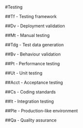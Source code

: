 #Testing

##Tf - Testing framework

##Dv - Deployment validation

##Mt - Manual testing

##Tdg - Test data generation

##Bv - Behaviour validation

##Pt - Performance testing

##Ut - Unit testing

##Acct - Acceptance testing

##Cs - Coding standards

##It - Integration testing

##Ple - Production-like environment

##Qa - Quality assurance